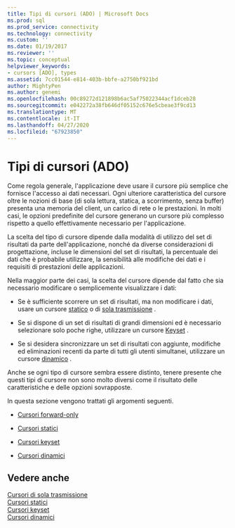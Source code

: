 ```yaml
---
title: Tipi di cursori (ADO) | Microsoft Docs
ms.prod: sql
ms.prod_service: connectivity
ms.technology: connectivity
ms.custom: ''
ms.date: 01/19/2017
ms.reviewer: ''
ms.topic: conceptual
helpviewer_keywords:
- cursors [ADO], types
ms.assetid: 7cc01544-e814-403b-bbfe-a2750bf921bd
author: MightyPen
ms.author: genemi
ms.openlocfilehash: 00c89272d121898b6ac5af75022344acf1dceb28
ms.sourcegitcommit: e042272a38fb646df05152c676e5cbeae3f9cd13
ms.translationtype: MT
ms.contentlocale: it-IT
ms.lasthandoff: 04/27/2020
ms.locfileid: "67923850"
---
```

# <a name="types-of-cursors-ado"></a>Tipi di cursori (ADO)
Come regola generale, l'applicazione deve usare il cursore più semplice che fornisce l'accesso ai dati necessari. Ogni ulteriore caratteristica del cursore oltre le nozioni di base (di sola lettura, statica, a scorrimento, senza buffer) presenta una memoria del client, un carico di rete o le prestazioni. In molti casi, le opzioni predefinite del cursore generano un cursore più complesso rispetto a quello effettivamente necessario per l'applicazione.  
  
 La scelta del tipo di cursore dipende dalla modalità di utilizzo del set di risultati da parte dell'applicazione, nonché da diverse considerazioni di progettazione, incluse le dimensioni del set di risultati, la percentuale dei dati che è probabile utilizzare, la sensibilità alle modifiche dei dati e i requisiti di prestazioni delle applicazioni.  
  
 Nella maggior parte dei casi, la scelta del cursore dipende dal fatto che sia necessario modificare o semplicemente visualizzare i dati:  
  
-   Se è sufficiente scorrere un set di risultati, ma non modificare i dati, usare un cursore [statico](../../../ado/guide/data/static-cursors.md) o di [sola trasmissione](../../../ado/guide/data/forward-only-cursors.md) .  
  
-   Se si dispone di un set di risultati di grandi dimensioni ed è necessario selezionare solo poche righe, utilizzare un cursore [Keyset](../../../ado/guide/data/keyset-cursors.md) .  
  
-   Se si desidera sincronizzare un set di risultati con aggiunte, modifiche ed eliminazioni recenti da parte di tutti gli utenti simultanei, utilizzare un cursore [dinamico](../../../ado/guide/data/dynamic-cursors.md) .  
  
 Anche se ogni tipo di cursore sembra essere distinto, tenere presente che questi tipi di cursore non sono molto diversi come il risultato delle caratteristiche e delle opzioni sovrapposte.  
  
 In questa sezione vengono trattati gli argomenti seguenti.  
  
-   [Cursori forward-only](../../../ado/guide/data/forward-only-cursors.md)  
  
-   [Cursori statici](../../../ado/guide/data/static-cursors.md)  
  
-   [Cursori keyset](../../../ado/guide/data/keyset-cursors.md)  
  
-   [Cursori dinamici](../../../ado/guide/data/dynamic-cursors.md)  
  
## <a name="see-also"></a>Vedere anche  
 [Cursori di sola trasmissione](../../../ado/guide/data/forward-only-cursors.md)   
 [Cursori statici](../../../ado/guide/data/static-cursors.md)   
 [Cursori keyset](../../../ado/guide/data/keyset-cursors.md)   
 [Cursori dinamici](../../../ado/guide/data/dynamic-cursors.md)
